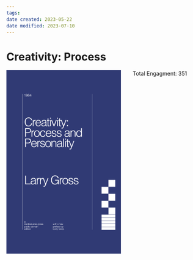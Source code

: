 ```yaml
---
tags: 
date created: 2023-05-22
date modified: 2023-07-10
---
```


<h1> Creativity: Process</h1>

<center><p><a href="https://mediastudies.press"><img src="https://github.com/mediastudiespress/singles/raw/master/public_domain/gross-1964/cover/gross-1964-front-cover-640-1024-png.png" alt="Cover" style="float:left;width:300px;" /></a> Total Engagment: 351</p></center>
